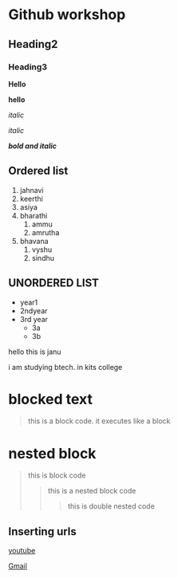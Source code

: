 # Github workshop
## Heading2
### Heading3
**Hello**

__hello__

*italic*

_italic_

_**bold and italic**_

## Ordered list
1. jahnavi
2. keerthi
3. asiya
4. bharathi
    1. ammu
    2. amrutha
5. bhavana
      1. vyshu
      1. sindhu
  
## UNORDERED LIST
- year1
- 2ndyear
- 3rd year
    * 3a
    * 3b
    
hello this is janu

i am studying btech.
in kits college

# blocked text
>this is a block code. 
it executes like a block

# nested block
>this is block code
>>this is a nested block code
>>>this is double nested code

## Inserting urls
[youtube](https://www.youtube.com/)

[Gmail](https://www.gmail.com/)
